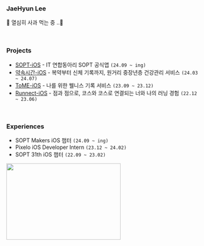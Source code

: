### JaeHyun Lee

👀 열심히 사과 먹는 중 ..

<br>

### Projects

- [SOPT-iOS](https://github.com/sopt-makers/SOPT-iOS) - IT 연합동아리 SOPT 공식앱 `(24.09 ~ ing)`
- [약속시간-iOS](https://github.com/Ajou-CESCO/PillinTime-iOS) - 복약부터 신체 기록까지, 원거리 중장년층 건강관리 서비스  `(24.03 ~ 24.07)`
- [ToME-iOS](https://github.com/Ajou-FromUS/ToME-iOS) - 나를 위한 웰니스 기록 서비스  `(23.09 ~ 23.12)`
- [Runnect-iOS](https://github.com/Runnect/Runnect-iOS) - 점과 점으로, 코스와 코스로 연결되는 너와 나의 러닝 경험  `(22.12 ~ 23.06)`


<br>

### Experiences

- SOPT Makers iOS 챕터 `(24.09 ~ ing)`
- Pixelo iOS Developer Intern `(23.12 ~ 24.02)`
- SOPT 31th iOS 챕터 `(22.09 ~ 23.02)`


<a href="https://github.com/devxb/gitanimals">
  <img
    src="https://render.gitanimals.org/lines/dlwogus0128?pet-id=632554674332463437"
    width="300"
    height="200"
  />
</a>

